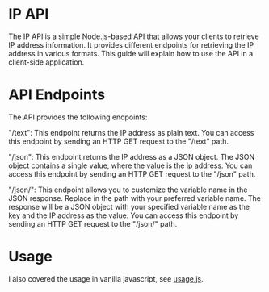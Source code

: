 
# IP API
The IP API is a simple Node.js-based API that allows your clients to retrieve IP address information. It provides different endpoints for retrieving the IP address in various formats. This guide will explain how to use the API in a client-side application.

# API Endpoints
The API provides the following endpoints:

"/text": This endpoint returns the IP address as plain text. You can access this endpoint by sending an HTTP GET request to the "/text" path.

"/json": This endpoint returns the IP address as a JSON object. The JSON object contains a single value, where the value is the ip address. You can access this endpoint by sending an HTTP GET request to the "/json" path.

"/json/<variable>": This endpoint allows you to customize the variable name in the JSON response. Replace <variable> in the path with your preferred variable name. The response will be a JSON object with your specified variable name as the key and the IP address as the value. You can access this endpoint by sending an HTTP GET request to the "/json/<variable>" path.
# Usage

I also covered the usage in vanilla javascript, see [usage.js](https://github.com/Rednexie/ip/blob/main/usage.js).
